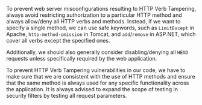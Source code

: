 To prevent web server misconfigurations resulting to HTTP Verb Tampering, always avoid restricting authorization to a particular HTTP method and always allow/deny all HTTP verbs and methods. Instead, if we want to specify a single method, we can use safe keywords, such as `LimitExcept` in Apache, `http-method-omission` in Tomcat, and `add`/`remove` in ASP.NET, which cover all verbs except the specified ones.

Additionally, we should also generally consider disabling/denying all `HEAD` requests unless specifically required by the web application.

To prevent HTTP Verb Tampering vulnerabilities in our code, we have to make sure that we are consistent with the use of HTTP methods and ensure that the same method is always used for any specific functionality across the application. It is always advised to expand the scope of testing in security filters by testing all request parameters.